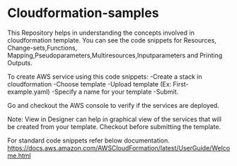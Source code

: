 # Cloudformation-samples

This Repository helps in understanding the concepts involved in cloudformation template.
You can see the code snippets for Resources, Change-sets,Functions, Mapping,Pseudoparameters,Multiresources,Inputparameters and Printing Outputs.

To create AWS service using this code snippets:
-Create a stack in cloudformation
-Choose template
-Upload template (Ex: First-example.yaml)
-Specify a name for your template
-Submit.

Go and checkout the AWS console to verify if the services are deployed.

Note: View in Designer can help in graphical view of the services that will be created from your template. Checkout before submitting the template. 

For standard code snippets refer below documentation.
https://docs.aws.amazon.com/AWSCloudFormation/latest/UserGuide/Welcome.html
